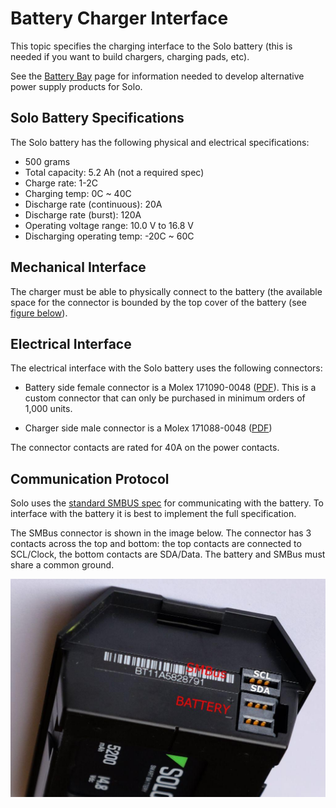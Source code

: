 # Battery Charger Interface

This topic specifies the charging interface to the Solo battery (this is needed if you want to build chargers, charging pads, etc).

<aside class="tip">See the <a href="hardware-batterybay.html">Battery Bay</a> page for information needed to develop alternative power supply products for Solo.</aside>

## Solo Battery Specifications

The Solo battery has the following physical and electrical specifications:

* 500 grams
* Total capacity: 5.2 Ah (not a required spec)
* Charge rate: 1-2C
* Charging temp: 0C ~ 40C
* Discharge rate (continuous): 20A
* Discharge rate (burst): 120A
* Operating voltage range: 10.0 V to 16.8 V
* Discharging operating temp: -20C ~ 60C


## Mechanical Interface

The charger must be able to physically connect to the battery (the available space for the connector is bounded by the top cover of the battery (see [figure below](#fig4.5.1)).


## Electrical Interface

The electrical interface with the Solo battery uses the following connectors:

* Battery side female connector is a Molex 171090-0048 ([PDF](https://drive.google.com/open?id=0B9l93ZUM5ooxMU0xM3h5MzNsMjVBV3NjYU9DSEdyZE5FQWhR)). This is a custom connector that can only be purchased in minimum orders of 1,000 units.

* Charger side male connector is a Molex 171088-0048 ([PDF](https://drive.google.com/open?id=0B9l93ZUM5ooxblFVOVhuY2JwMExjd3FnYjgzZmNsNy1ialAw))

The connector contacts are rated for 40A on the power contacts.


## Communication Protocol

Solo uses the [standard SMBUS spec](https://drive.google.com/open?id=0B9l93ZUM5ooxXzZWT3FMdktaNjNGWDV6M0tQUDhwWWgtNEFB) for communicating with the battery. To interface with the battery it is best to implement the full specification.

The SMBus connector is shown in the image below. The connector has 3 contacts across the top and bottom: the top contacts are connected to SCL/Clock, the bottom contacts are SDA/Data. The battery and SMBus must share a common ground.

![Solo Battery and SMBus Connectors](images/solo_battery_charger_interface.jpg)